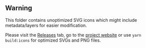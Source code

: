 ## Warning

This folder contains unoptimized SVG icons which might include metadata/layers for easier modification.

Please visit the [Releases](https://github.com/marcopixel/r6operators/releases) tab, go to the [project website](http://marcopixel.eu/r6operators) or use `yarn build:icons` for optimized SVGs and PNG files.

